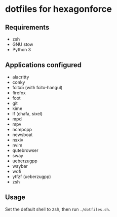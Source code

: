 # dotfiles for hexagonforce 

## Requirements
- zsh
- GNU stow
- Python 3

## Applications configured
- alacritty
- conky
- fcitx5 (with fcitx-hangul)
- firefox
- foot
- git
- kime
- lf (chafa, sixel)
- mpd
- mpv
- ncmpcpp
- newsboat
- nsxiv
- nvim
- qutebrowser
- sway
- ueberzugpp
- waybar
- wofi
- ytfzf (ueberzugpp)
- zsh

## Usage
Set the default shell to zsh, then run `./dotfiles.sh`.

